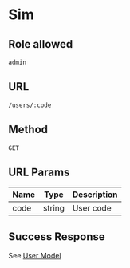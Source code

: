 # Sim

## Role allowed
`admin`

## URL
`/users/:code`

## Method
`GET`

## URL Params
| Name | Type | Description |
| --- | --- | --- |
| code | string | User code |

## Success Response
See [User Model](../../response/users.md)